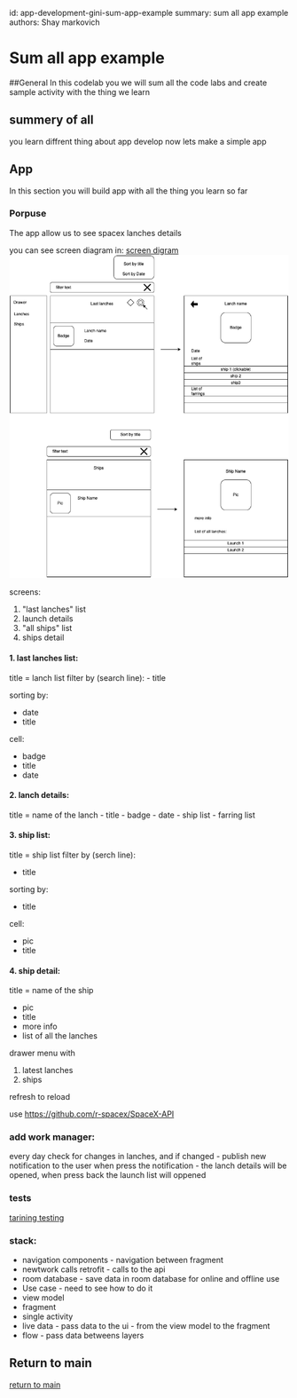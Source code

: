 id: app-development-gini-sum-app-example
summary: sum all app example
authors: Shay markovich

# Sum all app example
<!-- ------------------------ -->
##General
In this codelab you we will sum all the code labs and create sample activity with the thing we learn

<!-- ------------------------ -->
## summery of all
you learn diffrent thing about app develop now lets make a simple app

<!-- ------------------------ -->
## App
In this section you will build app with all the thing you learn so far

### Porpuse
The app allow us to see spacex lanches details

you can see screen diagram in:
[screen digram](https://drive.google.com/file/d/1RSNoSaBu_SoksxpBnM9iQvJ1YCFjV6tV/view?usp=sharing)
![image](images/spacex_screens.png)

screens:
1. "last lanches" list
2. launch details
2. "all ships" list
4. ships detail


#### 1. last lanches list:
title = lanch list
filter by (search line):
    - title

sorting by: 
- date
- title

cell: 
- badge
- title
- date

#### 2. lanch details:
title = name of the lanch
    - title
    - badge 
    - date
    - ship list
    - farring list

#### 3. ship list:
title = ship list
filter by (serch line):
- title

sorting by:
- title

cell:
- pic
- title

#### 4. ship detail:
title = name of the ship
- pic
- title
- more info
- list of all the lanches

drawer menu with
1. latest lanches
2. ships

refresh to reload

use https://github.com/r-spacex/SpaceX-API

### add work manager:
every day check for changes in lanches, 
and if changed - publish new notification to the user
when press the notification - the lanch details will be opened, 
when press back the launch list will oppened

### tests
[tarining testing](https://developer.android.com/codelabs/advanced-android-kotlin-training-testing-basics#0)


### stack:

- navigation components - navigation between fragment
- newtwork calls retrofit - calls to the api
- room database - save data in room database for online and offline use
- Use case - need to see how to do it
- view model
- fragment
- single activity
- live data - pass data to the ui - from the view model to the fragment
- flow - pass data betweens layers


<!-- ------------------------ -->
## Return to main
[return to main](../)
